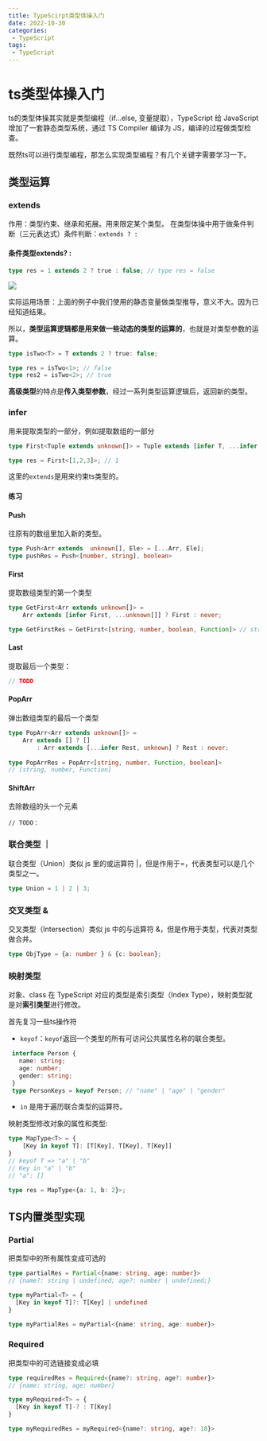 ```yaml
---
title: TypeScirpt类型体操入门
date: 2022-10-30
categories:
 - TypeScript
tags:
 - TypeScript
---
```


# ts类型体操入门
ts的类型体操其实就是类型编程（if...else, 变量提取），TypeScript 给 JavaScript 增加了一套静态类型系统，通过 TS Compiler 编译为 JS，编译的过程做类型检查。

既然ts可以进行类型编程，那怎么实现类型编程？有几个关键字需要学习一下。
## 类型运算
### extends
作用：类型约束、继承和拓展。用来限定某个类型。
在类型体操中用于做条件判断（三元表达式）条件判断：`extends ? :`

#### 条件类型extends? : 
```ts
type res = 1 extends 2 ? true : false; // type res = false
```
![](media/17166967202923/17167012271400.jpg)

实际运用场景：上面的例子中我们使用的静态变量做类型推导，意义不大。因为已经知道结果。

所以，**类型运算逻辑都是用来做一些动态的类型的运算的**，也就是对类型参数的运算。

```ts
type isTwo<T> = T extends 2 ? true: false;

type res = isTwo<1>; // false
type res2 = isTwo<2>; // true

```
**高级类型**的特点是**传入类型参数**，经过一系列类型运算逻辑后，返回新的类型。

### infer
用来提取类型的一部分，例如提取数组的一部分

```ts
type First<Tuple extends unknown[]> = Tuple extends [infer T, ...infer R] ? T : never;

type res = First<[1,2,3]>; // 1

```

这里的`extends`是用来约束ts类型的。

#### 练习
#### Push
往原有的数组里加入新的类型。
```ts
type Push<Arr extends  unknown[], Ele> = [...Arr, Ele];
type pushRes = Push<[number, string], boolean>
```

#### First
提取数组类型的第一个类型
```ts
type GetFirst<Arr extends unknown[]> = 
    Arr extends [infer First, ...unknown[]] ? First : never;

type GetFirstRes = GetFirst<[string, number, boolean, Function]> // string
```
#### Last
提取最后一个类型：
```ts
// TODO
```
#### PopArr
弹出数组类型的最后一个类型
```ts
type PopArr<Arr extends unknown[]> = 
    Arr extends [] ? [] 
        : Arr extends [...infer Rest, unknown] ? Rest : never;
        
type PopArrRes = PopArr<[string, number, Function, boolean]> 
// [string, number, Function]

```
#### ShiftArr
去除数组的头一个元素
```
// TODO：

```

### 联合类型 ｜
联合类型（Union）类似 js 里的或运算符 |，但是作用于=，代表类型可以是几个类型之一。
```ts
type Union = 1 | 2 | 3;

```

### 交叉类型 &

交叉类型（Intersection）类似 js 中的与运算符 &，但是作用于类型，代表对类型做合并。

```ts
type ObjType = {a: number } & {c: boolean};
```

### 映射类型

对象、class 在 TypeScript 对应的类型是索引类型（Index Type），映射类型就是对**索引类型**进行修改。


首先复习一些ts操作符
- `keyof`：`keyof`返回一个类型的所有可访问公共属性名称的联合类型。
```ts
 interface Person {
   name: string;
   age: number;
   gender: string;
 }
 type PersonKeys = keyof Person; // "name" | "age" | "gender"
```

- `in` 是用于遍历联合类型的运算符。

映射类型修改对象的属性和类型:
```ts
type MapType<T> = {
    [Key in keyof T]: [T[Key], T[Key], T[Key]]
}
// keyof T => "a" | "b"
// Key in "a" | "b"
// "a": []

type res = MapType<{a: 1, b: 2}>;

```

## TS内置类型实现

### Partial
把类型中的所有属性变成可选的
```ts
type partialRes = Partial<{name: string, age: number}>
// {name?: string | undefined; age?: number | undefined;}

type myPartial<T> = {
  [Key in keyof T]?: T[Key] | undefined
}

type myPartialRes = myPartial<{name: string, age: number}>
```

### Required
把类型中的可选链接变成必填

```ts
type requiredRes = Required<{name?: string, age?: number}>
// {name: string, age: number}

type myRequired<T> = {
  [Key in keyof T]-? : T[Key]
}

type myRequiredRes = myRequired<{name?: string, age?: 18}>
```










